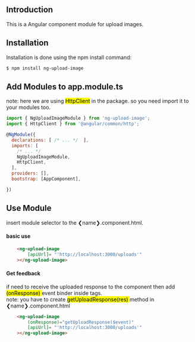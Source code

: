 
## Introduction

This is a Angular component module for upload images.

## Installation

Installation is done using the npm install command:

```bash
$ npm install ng-upload-image
```

## Add Modules to app.module.ts

note: here we are using <mark>HttpClient</mark> in the package. so you need import it to your modules too.
```javascript
import { NgUploadImageModule } from 'ng-upload-image';
import { HttpClient } from '@angular/common/http';

@NgModule({
  declarations: [ /* ... */  ],
  imports: [
    /* ... */
    NgUploadImageModule,
    HttpClient,
  ],
  providers: [],
  bootstrap: [AppComponent],

})
```


## Use Module    

insert module selector to the &#10094;name&#10095;.component.html.

#### basic use    
```html
    <ng-upload-image  
        [apiUrl]= "'http://localhost:3000/uploads'"
    ></ng-upload-image>
```

#### Get feedback    
if need to receive the uploaded response to the component then add <mark> (onResponse) </mark> event binder inside tags.   
note: you have to create <mark> getUploadResponse(res) </mark> method in &#10094;name&#10095;.component.html
```html
    <ng-upload-image
        (onResponse)="getUploadResponse($event)"  
        [apiUrl]= "'http://localhost:3000/uploads'"
    ></ng-upload-image>
```
